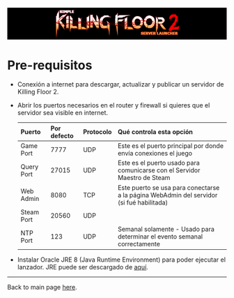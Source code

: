 ![Logo](../images/kf2banner.png)

# Pre-requisitos
- Conexión a internet para descargar, actualizar y publicar un servidor de Killing Floor 2.
- Abrir los puertos necesarios en el router y firewall si quieres que el servidor sea visible en internet.

  | Puerto      | Por defecto | Protocolo  | Qué controla esta opción                                                                  |
  |-------------|-------------|------------|-------------------------------------------------------------------------------------------|
  | Game Port   | 7777        | UDP        | Este es el puerto principal por donde envía conexiones el juego                           |
  | Query Port  | 27015       | UDP        | Este es el puerto usado para comunicarse con el Servidor Maestro de Steam                 |
  | Web Admin   | 8080        | TCP        | Este puerto se usa para conectarse a la página WebAdmin del servidor (si fué habilitada)  |
  | Steam Port  | 20560       | UDP        |                                                                                           |
  | NTP Port    | 123         | UDP        | Semanal solamente - Usado para determinar el evento semanal correctamente                 |

- Instalar Oracle JRE 8 (Java Runtime Environment) para poder ejecutar el lanzador. JRE puede ser descargado de [aquí](https://www.java.com/es/download/).

---
Back to main page [here](../../LEEME.md).